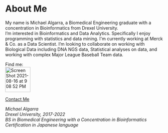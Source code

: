 # About Me 
My name is Michael Algarra, a Biomedical Engineering graduate with a concentration in Bioinformatics from Drexel University.  
I’m interested in Bioinformatics and Data Analytics. Specifically I enjoy programming with statistics and data mining.
I'm currently working at Merck & Co. as a Data Scientist.
I’m looking to collaborate on working with Biological Data including DNA NGS data, Statistical analyses on data, and working with complex Major League Baseball Team data.  

Find me:<br>
[<img width="80" alt="Screen Shot 2021-08-16 at 9 08 52 PM" src="https://user-images.githubusercontent.com/68628666/129647920-8b6c649d-4162-4e08-9c3c-59421d6a07ca.png">](https://www.linkedin.com/in/michael-algarra-764483160/)

[Contact Me](mailto:mja353@drexel.edu)

*Michael Algarra  
Drexel University, 2017-2022  
BS in Biomedical Engineering with a Concentration in Bioinformatics
Certification in Japanese language*

<!---
MichaelAlgarra/MichaelAlgarra is a ✨ special ✨ repository because its `README.md` (this file) appears on your GitHub profile.
You can click the Preview link to take a look at your changes.
--->
